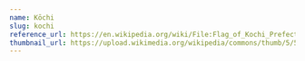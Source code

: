 ```yaml
---
name: Kōchi
slug: kochi
reference_url: https://en.wikipedia.org/wiki/File:Flag_of_Kochi_Prefecture.svg
thumbnail_url: https://upload.wikimedia.org/wikipedia/commons/thumb/5/50/Flag_of_Kochi_Prefecture.svg/120px-Flag_of_Kochi_Prefecture.svg.png
---
```

